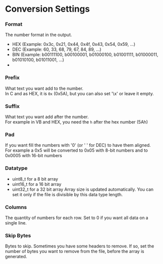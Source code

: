 # Conversion Settings

### Format
The number format in the output.
- HEX (Example: 0x3c, 0x21, 0x44, 0x4f, 0x43, 0x54, 0x59, ...)
- DEC (Example:  60,  33,  68,  79,  67,  84,  89, ...)
- BIN (Example: b00111100, b00100001, b01000100, b01001111, b01000011, b01010100, b01011001, ...)
- 
### Prefix
What text you want add to the number.  
In C and as HEX, it is `0x` (0x5A), but you can also set '\x' or leave it empty.

### Suffix
What text you want add after the number.  
For example in VB and HEX, you need the `h` after the hex number (5Ah)

### Pad
If you want fill the numbers with '0' (or ' ' for DEC) to have them aligned.  
For example a 0x5 will be converted to 0x05 with 8-bit numbers and to 0x0005 with 16-bit numbers

### Datatype
 - uint8_t for a 8 bit array
 - uint16_t for a 16 bit array
 - uint32_t for a 32 bit array
Array size is updated automatically. You can set it only if the file is divisible by this data type length.

### Columns
The quantity of numbers for each row. Set to 0 if you want all data on a single line.

### Skip Bytes
Bytes to skip. Sometimes you have some headers to remove. If so, set the number of bytes you want to remove from the file, before the array is generated.
